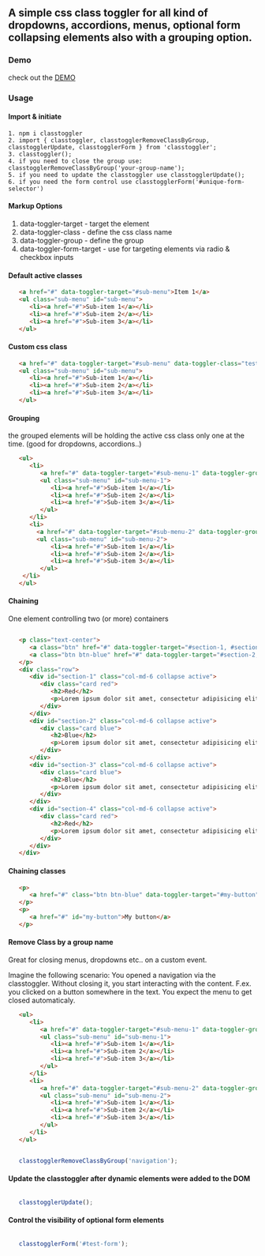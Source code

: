 ## A simple css class toggler for all kind of dropdowns, accordions, menus, optional form collapsing elements also with a grouping option.

### Demo

check out the [DEMO](classtoggler.web-designed.eu)


### Usage

#### Import & initiate

```
1. npm i classtoggler
2. import { classtoggler, classtogglerRemoveClassByGroup, classtogglerUpdate, classtogglerForm } from 'classtoggler';
3. classtoggler();
4. if you need to close the group use: classtogglerRemoveClassByGroup('your-group-name');
5. if you need to update the classtoggler use classtogglerUpdate();
6. if you need the form control use classtogglerForm('#unique-form-selector')
```

#### Markup Options
1. data-toggler-target - target the element
2. data-toggler-class - define the css class name
3. data-toggler-group - define the group
4. data-toggler-form-target - use for targeting elements via radio & checkbox inputs

#### Default active classes

```html
   <a href="#" data-toggler-target="#sub-menu">Item 1</a>
   <ul class="sub-menu" id="sub-menu">
      <li><a href="#">Sub-item 1</a></li>
      <li><a href="#">Sub-item 2</a></li>
      <li><a href="#">Sub-item 3</a></li>
   </ul>
```

#### Custom css class

```html
   <a href="#" data-toggler-target="#sub-menu" data-toggler-class="test-class">Item 1</a>
   <ul class="sub-menu" id="sub-menu">
      <li><a href="#">Sub-item 1</a></li>
      <li><a href="#">Sub-item 2</a></li>
      <li><a href="#">Sub-item 3</a></li>
   </ul>
```

#### Grouping

the grouped elements will be holding the active css class only one at the time. (good for dropdowns, accordions..)

```html
   <ul>
      <li>
         <a href="#" data-toggler-target="#sub-menu-1" data-toggler-group="navigation">Item 1</a>
         <ul class="sub-menu" id="sub-menu-1">
            <li><a href="#">Sub-item 1</a></li>
            <li><a href="#">Sub-item 2</a></li>
            <li><a href="#">Sub-item 3</a></li>
         </ul>
      </li>
      <li>
   		<a href="#" data-toggler-target="#sub-menu-2" data-toggler-group="navigation">Item 2</a>
   		<ul class="sub-menu" id="sub-menu-2">
            <li><a href="#">Sub-item 1</a></li>
            <li><a href="#">Sub-item 2</a></li>
            <li><a href="#">Sub-item 3</a></li>
         </ul>
   	</li>
   </ul>
```

#### Chaining

One element controlling two (or more) containers

```html

   <p class="text-center">
      <a class="btn" href="#" data-toggler-target="#section-1, #section-4">Red</a>
      <a class="btn btn-blue" href="#" data-toggler-target="#section-2, #section-3">Blue</a>
   </p>
   <div class="row">
      <div id="section-1" class="col-md-6 collapse active">
         <div class="card red">
            <h2>Red</h2>
            <p>Lorem ipsum dolor sit amet, consectetur adipisicing elit, sed do eiusmod tempor incididunt ut labore et dolore magna aliqua. Ut enim ad minim veniam, quis nostrud exercitation ullamco laboris nisi ut aliquip ex ea commodo consequat. Duis aute irure dolor in reprehenderit in voluptate velit esse cillum dolore eu fugiat nulla pariatur. Excepteur sint occaecat cupidatat non proident, sunt in culpa qui officia deserunt mollit anim id est laborum.</p>
         </div>
      </div>
      <div id="section-2" class="col-md-6 collapse active">
         <div class="card blue">
            <h2>Blue</h2>
            <p>Lorem ipsum dolor sit amet, consectetur adipisicing elit, sed do eiusmod tempor incididunt ut labore et dolore magna aliqua. Ut enim ad minim veniam, quis nostrud exercitation ullamco laboris nisi ut aliquip ex ea commodo consequat. Duis aute irure dolor in reprehenderit in voluptate velit esse cillum dolore eu fugiat nulla pariatur. Excepteur sint occaecat cupidatat non proident, sunt in culpa qui officia deserunt mollit anim id est laborum.</p>
         </div>
      </div>
      <div id="section-3" class="col-md-6 collapse active">
         <div class="card blue">
            <h2>Blue</h2>
            <p>Lorem ipsum dolor sit amet, consectetur adipisicing elit, sed do eiusmod tempor incididunt ut labore et dolore magna aliqua. Ut enim ad minim veniam, quis nostrud exercitation ullamco laboris nisi ut aliquip ex ea commodo consequat. Duis aute irure dolor in reprehenderit in voluptate velit esse cillum dolore eu fugiat nulla pariatur. Excepteur sint occaecat cupidatat non proident, sunt in culpa qui officia deserunt mollit anim id est laborum.</p>
         </div>
      </div>
      <div id="section-4" class="col-md-6 collapse active">
         <div class="card red">
            <h2>Red</h2>
            <p>Lorem ipsum dolor sit amet, consectetur adipisicing elit, sed do eiusmod tempor incididunt ut labore et dolore magna aliqua. Ut enim ad minim veniam, quis nostrud exercitation ullamco laboris nisi ut aliquip ex ea commodo consequat. Duis aute irure dolor in reprehenderit in voluptate velit esse cillum dolore eu fugiat nulla pariatur. Excepteur sint occaecat cupidatat non proident, sunt in culpa qui officia deserunt mollit anim id est laborum.</p>
         </div>
      </div>
   </div>

```

#### Chaining classes


```html
   <p>
      <a href="#" class="btn btn-blue" data-toggler-target="#my-button" data-toggler-class="btn, btn-blue">Toggle classes</a>
   </p>
   <p>
      <a href="#" id="my-button">My button</a>
   </p>
```



#### Remove Class by a group name

Great for closing menus, dropdowns etc.. on a custom event.

Imagine the following scenario: You opened a navigation via the classtoggler. Without closing it, you start interacting with the content. F.ex. you clicked on a button somewhere in the text. You expect the menu to get closed automaticaly.

```html
   <ul>
      <li>
         <a href="#" data-toggler-target="#sub-menu-1" data-toggler-group="navigation">Item 1</a>
         <ul class="sub-menu" id="sub-menu-1">
            <li><a href="#">Sub-item 1</a></li>
            <li><a href="#">Sub-item 2</a></li>
            <li><a href="#">Sub-item 3</a></li>
         </ul>
      </li>
      <li>
         <a href="#" data-toggler-target="#sub-menu-2" data-toggler-group="navigation">Item 2</a>
         <ul class="sub-menu" id="sub-menu-2">
            <li><a href="#">Sub-item 1</a></li>
            <li><a href="#">Sub-item 2</a></li>
            <li><a href="#">Sub-item 3</a></li>
         </ul>
      </li>
   </ul>
```

```javascript

   classtogglerRemoveClassByGroup('navigation');

```

#### Update the classtoggler after dynamic elements were added to the DOM

```javascript

   classtogglerUpdate();

```

#### Control the visibility of optional form elements


```javascript

   classtogglerForm('#test-form');

```
